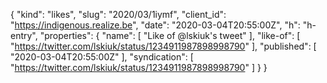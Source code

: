 {
  "kind": "likes",
  "slug": "2020/03/1iymf",
  "client_id": "https://indigenous.realize.be",
  "date": "2020-03-04T20:55:00Z",
  "h": "h-entry",
  "properties": {
    "name": [
      "Like of @lskiuk's tweet"
    ],
    "like-of": [
      "https://twitter.com/lskiuk/status/1234911987898998790"
    ],
    "published": [
      "2020-03-04T20:55:00Z"
    ],
    "syndication": [
      "https://twitter.com/lskiuk/status/1234911987898998790"
    ]
  }
}
